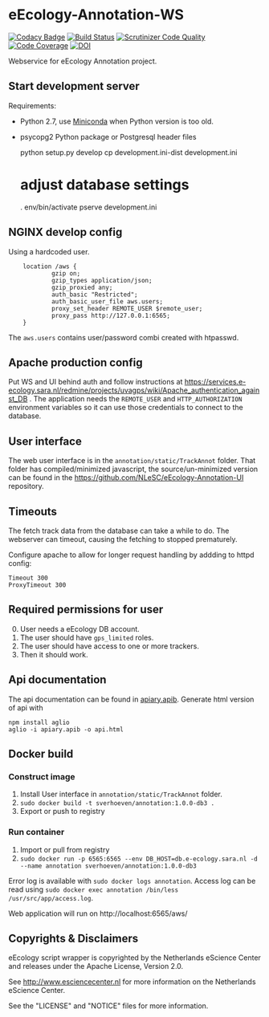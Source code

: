 eEcology-Annotation-WS
======================

[![Codacy Badge](https://api.codacy.com/project/badge/Grade/8c74f996b0d9431e9e0eca99be21799f)](https://www.codacy.com/app/sverhoeven/eEcology-Annotation-WS?utm_source=github.com&utm_medium=referral&utm_content=NLeSC/eEcology-Annotation-WS&utm_campaign=badger)
[![Build Status](https://travis-ci.org/NLeSC/eEcology-Annotation-WS.svg?branch=master)](https://travis-ci.org/NLeSC/eEcology-Annotation-WS)
[![Scrutinizer Code Quality](https://scrutinizer-ci.com/g/NLeSC/eEcology-Annotation-WS/badges/quality-score.png?b=master)](https://scrutinizer-ci.com/g/NLeSC/eEcology-Annotation-WS/?branch=master)
[![Code Coverage](https://scrutinizer-ci.com/g/NLeSC/eEcology-Annotation-WS/badges/coverage.png?b=master)](https://scrutinizer-ci.com/g/NLeSC/eEcology-Annotation-WS/?branch=master)
[![DOI](https://zenodo.org/badge/19641/NLeSC/eEcology-Annotation-WS.svg)](https://zenodo.org/badge/latestdoi/19641/NLeSC/eEcology-Annotation-WS)

Webservice for eEcology Annotation project.

Start development server
-------------------------

Requirements:
  * Python 2.7, use [Miniconda](http://conda.pydata.org/miniconda.html) when Python version is too old.
  * psycopg2 Python package or Postgresql header files

    python setup.py develop
    cp development.ini-dist development.ini
    # adjust database settings
    . env/bin/activate
    pserve development.ini

NGINX develop config
--------------------

Using a hardcoded user.

        location /aws {
                gzip on;
                gzip_types application/json;
                gzip_proxied any;
                auth_basic "Restricted";
                auth_basic_user_file aws.users;
                proxy_set_header REMOTE_USER $remote_user;
                proxy_pass http://127.0.0.1:6565;
        }

The `aws.users` contains user/password combi created with htpasswd.

Apache production config
------------------------

Put WS and UI behind auth and follow instructions at https://services.e-ecology.sara.nl/redmine/projects/uvagps/wiki/Apache_authentication_against_DB .
The application needs the `REMOTE_USER` and `HTTP_AUTHORIZATION` environment variables so it can use those credentials to connect to the database.

User interface
--------------

The web user interface is in the `annotation/static/TrackAnnot` folder.
That folder has compiled/minimized javascript, the source/un-minimized version can be found in the  https://github.com/NLeSC/eEcology-Annotation-UI repository.

Timeouts
--------

The fetch track data from the database can take a while to do. The webserver can timeout, causing the fetching to stopped prematurely.

Configure apache to allow for longer request handling by addding to httpd config:

    Timeout 300
    ProxyTimeout 300

Required permissions for user
-----------------------------

0. User needs a eEcology DB account.
1. The user should have `gps_limited` roles.
2. The user should have access to one or more trackers.
3. Then it should work.

Api documentation
-----------------

The api documentation can be found in [apiary.apib](apiary.apib).
Generate html version of api with

    npm install aglio
    aglio -i apiary.apib -o api.html

Docker build
------------

### Construct image

1. Install User interface in `annotation/static/TrackAnnot` folder.
2. `sudo docker build -t sverhoeven/annotation:1.0.0-db3 .`
3. Export or push to registry

### Run container

1. Import or pull from registry
2. `sudo docker run -p 6565:6565 --env DB_HOST=db.e-ecology.sara.nl -d --name annotation sverhoeven/annotation:1.0.0-db3`

Error log is available with `sudo docker logs annotation`.
Access log can be read using `sudo docker exec annotation /bin/less /usr/src/app/access.log`.

Web application will run on http://localhost:6565/aws/

Copyrights & Disclaimers
------------------------

eEcology script wrapper is copyrighted by the Netherlands eScience Center and releases under
the Apache License, Version 2.0.

See <http://www.esciencecenter.nl> for more information on the Netherlands
eScience Center.

See the "LICENSE" and "NOTICE" files for more information.
